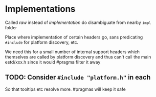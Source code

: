 # Implementations

Called *raw* instead of *implementation* do disambiguate from nearby `impl`
folder

Place where implementation of certain headers go, sans predicating 
`#include` for platform discovery, etc. 

We need this for a small number of internal support headers which themselves
are called by platform discovery and thus can't call the main estd/xxx.h
since it would #pragma filter it away

## TODO: Consider `#include "platform.h"` in each

So that tooltips etc resolve more.  #pragmas will keep it safe 